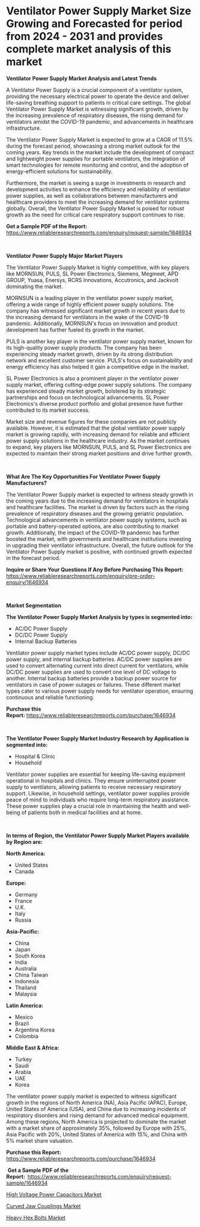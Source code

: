 <p><h1>Ventilator Power Supply Market Size Growing and Forecasted for period from 2024 - 2031 and provides complete market analysis of this market</h1></p><p><strong>Ventilator Power Supply Market Analysis and Latest Trends</strong></p>
<p><p>A Ventilator Power Supply is a crucial component of a ventilator system, providing the necessary electrical power to operate the device and deliver life-saving breathing support to patients in critical care settings. The global Ventilator Power Supply Market is witnessing significant growth, driven by the increasing prevalence of respiratory diseases, the rising demand for ventilators amidst the COVID-19 pandemic, and advancements in healthcare infrastructure.</p><p>The Ventilator Power Supply Market is expected to grow at a CAGR of 11.5% during the forecast period, showcasing a strong market outlook for the coming years. Key trends in the market include the development of compact and lightweight power supplies for portable ventilators, the integration of smart technologies for remote monitoring and control, and the adoption of energy-efficient solutions for sustainability.</p><p>Furthermore, the market is seeing a surge in investments in research and development activities to enhance the efficiency and reliability of ventilator power supplies, as well as collaborations between manufacturers and healthcare providers to meet the increasing demand for ventilator systems globally. Overall, the Ventilator Power Supply Market is poised for robust growth as the need for critical care respiratory support continues to rise.</p></p>
<p><strong>Get a Sample PDF of the Report:&nbsp;</strong> <a href="https://www.reliableresearchreports.com/enquiry/request-sample/1646934">https://www.reliableresearchreports.com/enquiry/request-sample/1646934</a></p>
<p>&nbsp;</p>
<p><strong>Ventilator Power Supply Major Market Players</strong></p>
<p><p>The Ventilator Power Supply Market is highly competitive, with key players like MORNSUN, PULS, SL Power Electronics, Siemens, Megmeet, APD GROUP, Yuasa, Enersys, RCRS Innovations, Accutronics, and Jackvolt dominating the market. </p><p>MORNSUN is a leading player in the ventilator power supply market, offering a wide range of highly efficient power supply solutions. The company has witnessed significant market growth in recent years due to the increasing demand for ventilators in the wake of the COVID-19 pandemic. Additionally, MORNSUN's focus on innovation and product development has further fueled its growth in the market.</p><p>PULS is another key player in the ventilator power supply market, known for its high-quality power supply products. The company has been experiencing steady market growth, driven by its strong distribution network and excellent customer service. PULS's focus on sustainability and energy efficiency has also helped it gain a competitive edge in the market.</p><p>SL Power Electronics is also a prominent player in the ventilator power supply market, offering cutting-edge power supply solutions. The company has experienced steady market growth, bolstered by its strategic partnerships and focus on technological advancements. SL Power Electronics's diverse product portfolio and global presence have further contributed to its market success.</p><p>Market size and revenue figures for these companies are not publicly available. However, it is estimated that the global ventilator power supply market is growing rapidly, with increasing demand for reliable and efficient power supply solutions in the healthcare industry. As the market continues to expand, key players like MORNSUN, PULS, and SL Power Electronics are expected to maintain their strong market positions and drive further growth.</p></p>
<p>&nbsp;</p>
<p><strong>What Are The Key Opportunities For Ventilator Power Supply Manufacturers?</strong></p>
<p><p>The Ventilator Power Supply market is expected to witness steady growth in the coming years due to the increasing demand for ventilators in hospitals and healthcare facilities. The market is driven by factors such as the rising prevalence of respiratory diseases and the growing geriatric population. Technological advancements in ventilator power supply systems, such as portable and battery-operated options, are also contributing to market growth. Additionally, the impact of the COVID-19 pandemic has further boosted the market, with governments and healthcare institutions investing in upgrading their ventilator infrastructure. Overall, the future outlook for the Ventilator Power Supply market is positive, with continued growth expected in the forecast period.</p></p>
<p><strong>Inquire or Share Your Questions If Any Before Purchasing This Report:</strong> <a href="https://www.reliableresearchreports.com/enquiry/pre-order-enquiry/1646934">https://www.reliableresearchreports.com/enquiry/pre-order-enquiry/1646934</a></p>
<p>&nbsp;</p>
<p><strong>Market Segmentation</strong></p>
<p><strong>The Ventilator Power Supply Market Analysis by types is segmented into:</strong></p>
<p><ul><li>AC/DC Power Supply</li><li>DC/DC Power Supply</li><li>Internal Backup Batteries</li></ul></p>
<p><p>Ventilator power supply market types include AC/DC power supply, DC/DC power supply, and internal backup batteries. AC/DC power supplies are used to convert alternating current into direct current for ventilators, while DC/DC power supplies are used to convert one level of DC voltage to another. Internal backup batteries provide a backup power source for ventilators in case of power outages or failures. These different market types cater to various power supply needs for ventilator operation, ensuring continuous and reliable functioning.</p></p>
<p><strong>Purchase this Report:&nbsp;</strong><a href="https://www.reliableresearchreports.com/purchase/1646934">https://www.reliableresearchreports.com/purchase/1646934</a></p>
<p>&nbsp;</p>
<p><strong>The Ventilator Power Supply Market Industry Research by Application is segmented into:</strong></p>
<p><ul><li>Hospital & Clinic</li><li>Household</li></ul></p>
<p><p>Ventilator power supplies are essential for keeping life-saving equipment operational in hospitals and clinics. They ensure uninterrupted power supply to ventilators, allowing patients to receive necessary respiratory support. Likewise, in household settings, ventilator power supplies provide peace of mind to individuals who require long-term respiratory assistance. These power supplies play a crucial role in maintaining the health and well-being of patients both in medical facilities and at home.</p></p>
<p>&nbsp;</p>
<p><strong>In terms of Region, the Ventilator Power Supply Market Players available by Region are:</strong></p>
<p>
    <p> <strong> North America: </strong>
        <ul>
            <li>United States</li>
            <li>Canada</li>
        </ul>
        </p> 
    <p> <strong> Europe: </strong>
        <ul>
            <li>Germany</li>
            <li>France</li>
            <li>U.K.</li>
            <li>Italy</li>
            <li>Russia</li>
        </ul>
        </p> 
    <p> <strong> Asia-Pacific: </strong>
        <ul>
            <li>China</li>
            <li>Japan</li>
            <li>South Korea</li>
            <li>India</li>
            <li>Australia</li>
            <li>China Taiwan</li>
            <li>Indonesia</li>
            <li>Thailand</li>
            <li>Malaysia</li>
        </ul>
        </p> 
    <p> <strong> Latin America: </strong>
        <ul>
            <li>Mexico</li>
            <li>Brazil</li>
            <li>Argentina Korea</li>
            <li>Colombia</li>
        </ul>
        </p> 
    <p> <strong> Middle East & Africa: </strong>
        <ul>
            <li>Turkey</li>
            <li>Saudi</li>
            <li>Arabia</li>
            <li>UAE</li>
            <li>Korea</li>
        </ul>
    </p>
    </p>
<p><p>The ventilator power supply market is expected to witness significant growth in the regions of North America (NA), Asia Pacific (APAC), Europe, United States of America (USA), and China due to increasing incidents of respiratory disorders and rising demand for advanced medical equipment. Among these regions, North America is projected to dominate the market with a market share of approximately 35%, followed by Europe with 25%, Asia Pacific with 20%, United States of America with 15%, and China with 5% market share valuation.</p></p>
<p><strong>Purchase this Report: </strong><a href="https://www.reliableresearchreports.com/purchase/1646934">https://www.reliableresearchreports.com/purchase/1646934</a></p>
<p>&nbsp;<strong>Get a Sample PDF of the Report:&nbsp;&nbsp;</strong><a href="https://www.reliableresearchreports.com/enquiry/request-sample/1646934">https://www.reliableresearchreports.com/enquiry/request-sample/1646934</a></p>
<p><strong></strong></p>
<p><p><a href="https://github.com/ChiragRp1/Market-Research-Report-List-4/blob/main/high-voltage-power-capacitors-market.md">High Voltage Power Capacitors Market</a></p><p><a href="https://www.linkedin.com/pulse/curved-jaw-couplings-market-size-furnishes-valuable-information-nkkuf?trackingId=qJjlm26zKg%2FXE5UHCy7P1Q%3D%3D">Curved Jaw Couplings Market</a></p><p><a href="https://www.linkedin.com/pulse/global-heavy-hex-bolts-market-size-trends-insights-projections-eizqe?trackingId=PfejXXB8d5JvPyZPfgteZg%3D%3D">Heavy Hex Bolts Market</a></p></p>